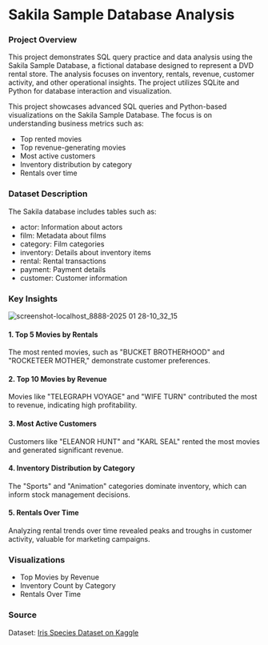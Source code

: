 # Sakila Sample Database Analysis

### Project Overview

This project demonstrates SQL query practice and data analysis using the Sakila Sample Database, a fictional database designed to represent a DVD rental store. The analysis focuses on inventory, rentals, revenue, customer activity, and other operational insights. The project utilizes SQLite and Python for database interaction and visualization.

This project showcases advanced SQL queries and Python-based visualizations on the Sakila Sample Database. The focus is on understanding business metrics such as:

- Top rented movies
- Top revenue-generating movies
- Most active customers
- Inventory distribution by category
- Rentals over time

### Dataset Description

The Sakila database includes tables such as:

- actor: Information about actors
- film: Metadata about films
- category: Film categories
- inventory: Details about inventory items
- rental: Rental transactions
- payment: Payment details
- customer: Customer information

### Key Insights

![screenshot-localhost_8888-2025 01 28-10_32_15](https://github.com/user-attachments/assets/7a18fb40-8979-4329-ae2f-075e04f35ce9)

#### 1. Top 5 Movies by Rentals

The most rented movies, such as "BUCKET BROTHERHOOD" and "ROCKETEER MOTHER," demonstrate customer preferences.

#### 2. Top 10 Movies by Revenue

Movies like "TELEGRAPH VOYAGE" and "WIFE TURN" contributed the most to revenue, indicating high profitability.

#### 3. Most Active Customers

Customers like "ELEANOR HUNT" and "KARL SEAL" rented the most movies and generated significant revenue.

#### 4. Inventory Distribution by Category

The "Sports" and "Animation" categories dominate inventory, which can inform stock management decisions.

#### 5. Rentals Over Time

Analyzing rental trends over time revealed peaks and troughs in customer activity, valuable for marketing campaigns.

### Visualizations

- Top Movies by Revenue
- Inventory Count by Category
- Rentals Over Time

### Source

Dataset: [Iris Species Dataset on Kaggle](https://www.kaggle.com/datasets/raniajaberi/sakila-data-set) 
